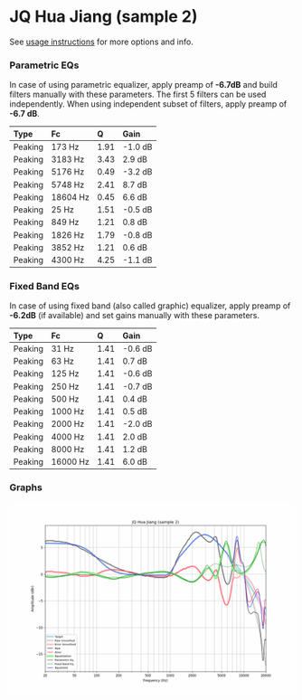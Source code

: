 # JQ Hua Jiang (sample 2)
See [usage instructions](https://github.com/jaakkopasanen/AutoEq#usage) for more options and info.

### Parametric EQs
In case of using parametric equalizer, apply preamp of **-6.7dB** and build filters manually
with these parameters. The first 5 filters can be used independently.
When using independent subset of filters, apply preamp of **-6.7 dB**.

| Type    | Fc       |    Q | Gain    |
|:--------|:---------|:-----|:--------|
| Peaking | 173 Hz   | 1.91 | -1.0 dB |
| Peaking | 3183 Hz  | 3.43 | 2.9 dB  |
| Peaking | 5176 Hz  | 0.49 | -3.2 dB |
| Peaking | 5748 Hz  | 2.41 | 8.7 dB  |
| Peaking | 18604 Hz | 0.45 | 6.6 dB  |
| Peaking | 25 Hz    | 1.51 | -0.5 dB |
| Peaking | 849 Hz   | 1.21 | 0.8 dB  |
| Peaking | 1826 Hz  | 1.79 | -0.8 dB |
| Peaking | 3852 Hz  | 1.21 | 0.6 dB  |
| Peaking | 4300 Hz  | 4.25 | -1.1 dB |

### Fixed Band EQs
In case of using fixed band (also called graphic) equalizer, apply preamp of **-6.2dB**
(if available) and set gains manually with these parameters.

| Type    | Fc       |    Q | Gain    |
|:--------|:---------|:-----|:--------|
| Peaking | 31 Hz    | 1.41 | -0.6 dB |
| Peaking | 63 Hz    | 1.41 | 0.7 dB  |
| Peaking | 125 Hz   | 1.41 | -0.6 dB |
| Peaking | 250 Hz   | 1.41 | -0.7 dB |
| Peaking | 500 Hz   | 1.41 | 0.4 dB  |
| Peaking | 1000 Hz  | 1.41 | 0.5 dB  |
| Peaking | 2000 Hz  | 1.41 | -2.0 dB |
| Peaking | 4000 Hz  | 1.41 | 2.0 dB  |
| Peaking | 8000 Hz  | 1.41 | 1.2 dB  |
| Peaking | 16000 Hz | 1.41 | 6.0 dB  |

### Graphs
![](./JQ%20Hua%20Jiang%20(sample%202).png)